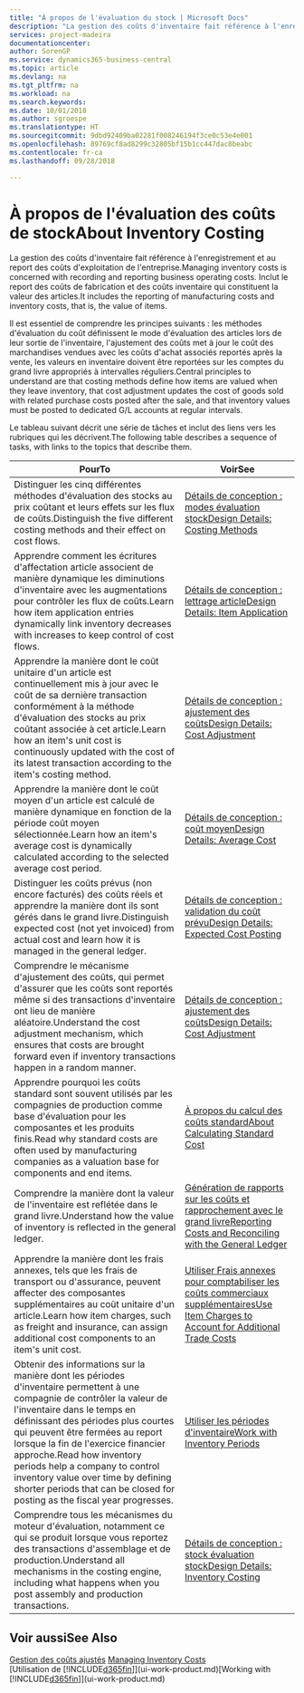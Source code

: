 ```yaml
---
title: "À propos de l'évaluation du stock | Microsoft Docs"
description: "La gestion des coûts d'inventaire fait référence à l'enregistrement et au report des coûts d'exploitation de l'entreprise. Inclut le report des coûts de fabrication et des coûts inventaire qui constituent la valeur des articles."
services: project-madeira
documentationcenter: 
author: SorenGP
ms.service: dynamics365-business-central
ms.topic: article
ms.devlang: na
ms.tgt_pltfrm: na
ms.workload: na
ms.search.keywords: 
ms.date: 10/01/2018
ms.author: sgroespe
ms.translationtype: HT
ms.sourcegitcommit: 9dbd92409ba02281f008246194f3ce0c53e4e001
ms.openlocfilehash: 89769cf8ad8299c32805bf15b1cc447dac8beabc
ms.contentlocale: fr-ca
ms.lasthandoff: 09/28/2018

---
```

# <a name="about-inventory-costing"></a><span data-ttu-id="08b29-104">À propos de l'évaluation des coûts de stock</span><span class="sxs-lookup"><span data-stu-id="08b29-104">About Inventory Costing</span></span>
<span data-ttu-id="08b29-105">La gestion des coûts d'inventaire fait référence à l'enregistrement et au report des coûts d'exploitation de l'entreprise.</span><span class="sxs-lookup"><span data-stu-id="08b29-105">Managing inventory costs is concerned with recording and reporting business operating costs.</span></span> <span data-ttu-id="08b29-106">Inclut le report des coûts de fabrication et des coûts inventaire qui constituent la valeur des articles.</span><span class="sxs-lookup"><span data-stu-id="08b29-106">It includes the reporting of manufacturing costs and inventory costs, that is, the value of items.</span></span>  

 <span data-ttu-id="08b29-107">Il est essentiel de comprendre les principes suivants : les méthodes d'évaluation du coût définissent le mode d'évaluation des articles lors de leur sortie de l'inventaire, l'ajustement des coûts met à jour le coût des marchandises vendues avec les coûts d'achat associés reportés après la vente, les valeurs en inventaire doivent être reportées sur les comptes du grand livre appropriés à intervalles réguliers.</span><span class="sxs-lookup"><span data-stu-id="08b29-107">Central principles to understand are that costing methods define how items are valued when they leave inventory, that cost adjustment updates the cost of goods sold with related purchase costs posted after the sale, and that inventory values must be posted to dedicated G/L accounts at regular intervals.</span></span>  

 <span data-ttu-id="08b29-108">Le tableau suivant décrit une série de tâches et inclut des liens vers les rubriques qui les décrivent.</span><span class="sxs-lookup"><span data-stu-id="08b29-108">The following table describes a sequence of tasks, with links to the topics that describe them.</span></span>   

|<span data-ttu-id="08b29-109">**Pour**</span><span class="sxs-lookup"><span data-stu-id="08b29-109">**To**</span></span>|<span data-ttu-id="08b29-110">**Voir**</span><span class="sxs-lookup"><span data-stu-id="08b29-110">**See**</span></span>|  
|------------|-------------|  
|<span data-ttu-id="08b29-111">Distinguer les cinq différentes méthodes d'évaluation des stocks au prix coûtant et leurs effets sur les flux de coûts.</span><span class="sxs-lookup"><span data-stu-id="08b29-111">Distinguish the five different costing methods and their effect on cost flows.</span></span>|[<span data-ttu-id="08b29-112">Détails de conception : modes évaluation stock</span><span class="sxs-lookup"><span data-stu-id="08b29-112">Design Details: Costing Methods</span></span>](design-details-costing-methods.md)|  
|<span data-ttu-id="08b29-113">Apprendre comment les écritures d'affectation article associent de manière dynamique les diminutions d'inventaire avec les augmentations pour contrôler les flux de coûts.</span><span class="sxs-lookup"><span data-stu-id="08b29-113">Learn how item application entries dynamically link inventory decreases with increases to keep control of cost flows.</span></span>|[<span data-ttu-id="08b29-114">Détails de conception : lettrage article</span><span class="sxs-lookup"><span data-stu-id="08b29-114">Design Details: Item Application</span></span>](design-details-item-application.md)|  
|<span data-ttu-id="08b29-115">Apprendre la manière dont le coût unitaire d'un article est continuellement mis à jour avec le coût de sa dernière transaction conformément à la méthode d'évaluation des stocks au prix coûtant associée à cet article.</span><span class="sxs-lookup"><span data-stu-id="08b29-115">Learn how an item's unit cost is continuously updated with the cost of its latest transaction according to the item's costing method.</span></span>|[<span data-ttu-id="08b29-116">Détails de conception : ajustement des coûts</span><span class="sxs-lookup"><span data-stu-id="08b29-116">Design Details: Cost Adjustment</span></span>](design-details-cost-adjustment.md)|  
|<span data-ttu-id="08b29-117">Apprendre la manière dont le coût moyen d'un article est calculé de manière dynamique en fonction de la période coût moyen sélectionnée.</span><span class="sxs-lookup"><span data-stu-id="08b29-117">Learn how an item's average cost is dynamically calculated according to the selected average cost period.</span></span>|[<span data-ttu-id="08b29-118">Détails de conception : coût moyen</span><span class="sxs-lookup"><span data-stu-id="08b29-118">Design Details: Average Cost</span></span>](design-details-average-cost.md)|  
|<span data-ttu-id="08b29-119">Distinguer les coûts prévus (non encore facturés) des coûts réels et apprendre la manière dont ils sont gérés dans le grand livre.</span><span class="sxs-lookup"><span data-stu-id="08b29-119">Distinguish expected cost (not yet invoiced) from actual cost and learn how it is managed in the general ledger.</span></span>|[<span data-ttu-id="08b29-120">Détails de conception : validation du coût prévu</span><span class="sxs-lookup"><span data-stu-id="08b29-120">Design Details: Expected Cost Posting</span></span>](design-details-expected-cost-posting.md)|  
|<span data-ttu-id="08b29-121">Comprendre le mécanisme d'ajustement des coûts, qui permet d'assurer que les coûts sont reportés même si des transactions d'inventaire ont lieu de manière aléatoire.</span><span class="sxs-lookup"><span data-stu-id="08b29-121">Understand the cost adjustment mechanism, which ensures that costs are brought forward even if inventory transactions happen in a random manner.</span></span>|[<span data-ttu-id="08b29-122">Détails de conception : ajustement des coûts</span><span class="sxs-lookup"><span data-stu-id="08b29-122">Design Details: Cost Adjustment</span></span>](design-details-cost-adjustment.md)|  
|<span data-ttu-id="08b29-123">Apprendre pourquoi les coûts standard sont souvent utilisés par les compagnies de production comme base d'évaluation pour les composantes et les produits finis.</span><span class="sxs-lookup"><span data-stu-id="08b29-123">Read why standard costs are often used by manufacturing companies as a valuation base for components and end items.</span></span>|[<span data-ttu-id="08b29-124">À propos du calcul des coûts standard</span><span class="sxs-lookup"><span data-stu-id="08b29-124">About Calculating Standard Cost</span></span>](finance-about-calculating-standard-cost.md)|  
|<span data-ttu-id="08b29-125">Comprendre la manière dont la valeur de l'inventaire est reflétée dans le grand livre.</span><span class="sxs-lookup"><span data-stu-id="08b29-125">Understand how the value of inventory is reflected in the general ledger.</span></span>|[<span data-ttu-id="08b29-126">Génération de rapports sur les coûts et rapprochement avec le grand livre</span><span class="sxs-lookup"><span data-stu-id="08b29-126">Reporting Costs and Reconciling with the General Ledger</span></span>](finance-report-costs-and-reconcile-with-the-general-ledger.md)|  
|<span data-ttu-id="08b29-127">Apprendre la manière dont les frais annexes, tels que les frais de transport ou d'assurance, peuvent affecter des composantes supplémentaires au coût unitaire d'un article.</span><span class="sxs-lookup"><span data-stu-id="08b29-127">Learn how item charges, such as freight and insurance, can assign additional cost components to an item's unit cost.</span></span>|[<span data-ttu-id="08b29-128">Utiliser Frais annexes pour comptabiliser les coûts commerciaux supplémentaires</span><span class="sxs-lookup"><span data-stu-id="08b29-128">Use Item Charges to Account for Additional Trade Costs</span></span>](payables-how-assign-item-charges.md)|  
|<span data-ttu-id="08b29-129">Obtenir des informations sur la manière dont les périodes d'inventaire permettent à une compagnie de contrôler la valeur de l'inventaire dans le temps en définissant des périodes plus courtes qui peuvent être fermées au report lorsque la fin de l'exercice financier approche.</span><span class="sxs-lookup"><span data-stu-id="08b29-129">Read how inventory periods help a company to control inventory value over time by defining shorter periods that can be closed for posting as the fiscal year progresses.</span></span>|[<span data-ttu-id="08b29-130">Utiliser les périodes d'inventaire</span><span class="sxs-lookup"><span data-stu-id="08b29-130">Work with Inventory Periods</span></span>](finance-how-to-work-with-inventory-periods.md)|  
|<span data-ttu-id="08b29-131">Comprendre tous les mécanismes du moteur d'évaluation, notamment ce qui se produit lorsque vous reportez des transactions d'assemblage et de production.</span><span class="sxs-lookup"><span data-stu-id="08b29-131">Understand all mechanisms in the costing engine, including what happens when you post assembly and production transactions.</span></span>|[<span data-ttu-id="08b29-132">Détails de conception : stock évaluation stock</span><span class="sxs-lookup"><span data-stu-id="08b29-132">Design Details: Inventory Costing</span></span>](design-details-inventory-costing.md)|

## <a name="see-also"></a><span data-ttu-id="08b29-133">Voir aussi</span><span class="sxs-lookup"><span data-stu-id="08b29-133">See Also</span></span>
<span data-ttu-id="08b29-134">[Gestion des coûts ajustés](finance-manage-inventory-costs.md)  </span><span class="sxs-lookup"><span data-stu-id="08b29-134">[Managing Inventory Costs](finance-manage-inventory-costs.md)  </span></span>  
<span data-ttu-id="08b29-135">[Utilisation de [!INCLUDE[d365fin](includes/d365fin_md.md)]](ui-work-product.md)</span><span class="sxs-lookup"><span data-stu-id="08b29-135">[Working with [!INCLUDE[d365fin](includes/d365fin_md.md)]](ui-work-product.md)</span></span>

